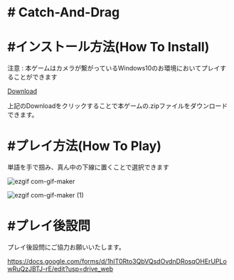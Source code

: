 <h1># Catch-And-Drag</h1>

<h1>#インストール方法(How To Install)</h1>

注意 : 本ゲームはカメラが繋がっているWindows10のお環境においてプレイすることができます

  <a href="https://github.com/hoon6620/Catch-And-Drag/archive/refs/heads/main.zip">Download</a>
  
  上記のDownloadをクリックすることで本ゲームの.zipファイルをダウンロードできます。





<h1>#プレイ方法(How To Play)</h1>

単語を手で掴み、真ん中の下線に置くことで選択できます


![ezgif com-gif-maker](https://user-images.githubusercontent.com/52064857/137252710-328b5fd1-af8c-4e3c-b104-c0106b983c04.gif)



![ezgif com-gif-maker (1)](https://user-images.githubusercontent.com/52064857/137252716-ae31ce5d-b03e-40a1-a2ea-216e12b5b925.gif)


<h1>#プレイ後設問</h1>

プレイ後設問にご協力お願いいたします。

https://docs.google.com/forms/d/1hIT0Rto3QbVQsdOvdnDRosqOHErUPLowRuQzJBTJ-rE/edit?usp=drive_web
